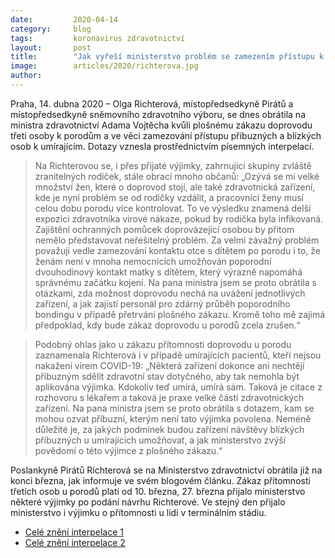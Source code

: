 ```yaml
---
date:         2020-04-14
category:     blog
tags:         koronavirus zdravotnictví
layout:       post
title:        "Jak vyřeší ministerstvo problém se zamezením přístupu k porodům a k umírajícím, ptá se poslankyně Pirátů Richterová"
image:        articles/2020/richterova.jpg
author:       
--- 
```



Praha, 14. dubna 2020 – Olga Richterová, místopředsedkyně Pirátů a místopředsedkyně sněmovního zdravotního výboru, se dnes obrátila na ministra zdravotnictví Adama Vojtěcha kvůli plošnému zákazu doprovodu třetí osoby k porodům a ve věci zamezování přístupu příbuzných a blízkých osob k umírajícím. Dotazy vznesla prostřednictvím písemných interpelací. 

> Na Richterovou se, i přes přijaté výjimky, zahrnující skupiny zvláště zranitelných rodiček, stále obrací mnoho občanů: „Ozývá se mi velké množství žen, které o doprovod stojí, ale také zdravotnická zařízení, kde je nyní problém se od rodičky vzdálit, a pracovníci ženy musí celou dobu porodu více kontrolovat. To ve výsledku znamená delší expozici zdravotníka virové nákaze, pokud by rodička byla infikovaná. Zajištění ochranných pomůcek doprovázející osobou by přitom nemělo představovat neřešitelný problém. Za velmi závažný problém považuji vedle zamezování kontaktu otce s dítětem po porodu i to, že ženám není v mnoha nemocnicích umožňován poporodní dvouhodinový kontakt matky s dítětem, který výrazně napomáhá správnému začátku kojení. Na pana ministra jsem se proto obrátila s otázkami, zda možnost doprovodu nechá na uvážení jednotlivých zařízení, a jak zajistí personál pro zdárný průběh poporodního bondingu v případě přetrvání plošného zákazu. Kromě toho mě zajímá předpoklad, kdy bude zákaz doprovodu u porodů zcela zrušen.“

> Podobný ohlas jako u zákazu přítomnosti doprovodu u porodu zaznamenala Richterová i v případě umírajících pacientů, kteří nejsou nakažení virem COVID-19: „Některá zařízení dokonce ani nechtějí příbuzným sdělit zdravotní stav dotyčného, aby tak nemohla být aplikována výjimka. Kdokoliv teď umírá, umírá sám. Taková je citace z rozhovoru s lékařem a taková je praxe velké části zdravotnických zařízení. Na pana ministra jsem se proto obrátila s dotazem, kam se mohou ozvat příbuzní, kterým není tato výjimka povolena. Neméně důležité je, za jakých podmínek budou zařízení návštěvy blízkých příbuzných u umírajících umožňovat, a jak ministerstvo zvýší povědomí o této výjimce z plošného zákazu.“

Poslankyně Pirátů Richterová se na Ministerstvo zdravotnictví obrátila již na konci března, jak informuje ve svém blogovém článku. Zákaz přítomnosti třetích osob u porodů platí od 10. března, 27. března přijalo ministerstvo některé výjimky po podání návrhu Richterové. Ve stejný den přijalo ministerstvo i výjimku o přítomnosti u lidí v terminálním stádiu. 


* [Celé znění interpelace 1](https://pirati.cz/assets/pdf/200414_interpelacePorody_RichterovaMZd.pdf)
* [Celé znění interpelace 2](https://pirati.cz/assets/pdf/200414_interpelaceUmirajici_RichterovaMZd.pdf)
